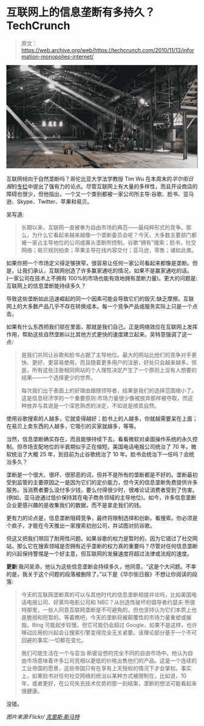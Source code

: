 # 互联网上的信息垄断有多持久？TechCrunch

> 原文：<https://web.archive.org/web/https://techcrunch.com/2010/11/13/information-monopolies-internet/>

![](img/e8657ebf12a863444454493b1469949a.png)

互联网倾向于自然垄断吗？哥伦比亚大学法学教授 Tim Wu 在本周末的*华尔街日报*的[专栏](https://web.archive.org/web/20221228174903/http://online.wsj.com/article/SB10001424052748704635704575604993311538482.html)中提出了强有力的论点。尽管互联网上有大量的多样性，而且开设商店的障碍也很少，但他指出，一个又一个类别都被一家公司所主导:谷歌、脸书、亚马逊、Skype、Twitter、苹果和易贝。

吴写道:

> 长期以来，互联网一直被奉为自由市场的典范——最纯粹形式的竞争。那么，为什么它看起来越来越像一个垄断委员会呢？今天，大多数主要部门都被一家占主导地位的公司或寡头垄断所控制。谷歌“拥有”搜索；脸书，社交网络；易贝规则拍卖；苹果主导在线内容交付；亚马逊，零售；诸如此类。

如果你把一个市场定义得足够狭窄，很容易让任何一家公司看起来都像是垄断。但是，让我们承认，互联网创造了许多赢家通吃的情况，如果不是赢家通吃的话。(一家公司在技术上不拥有 100%的市场也能有效地拥有垄断力量)。更大的问题是:互联网上的信息垄断能持续多久？

导致这些垄断如此迅速崛起的同一个因素可能会导致它们的毁灭:缺乏摩擦。互联网上的大多数产品几乎不存在转换成本。每一个竞争产品或服务实际上只是一个点击。

如果有什么东西把我们锁在里面，那就是我们自己。正是网络效应在互联网上发挥作用，帮助这些自然垄断以比其他方式更快的速度建立起来。吴特意强调了这一点:

> 是我们共同让谷歌和脸书占据了主导地位。最大的网站比他们的竞争对手更快、更好、更容易使用，而且随着更多用户的注册，好处只会越来越多。但是，所有这些注册相同网站的个人理性决定产生了一个原则上没有人想要的结果——一个选择更少的世界。
> 
> 每次我们出于表面上的好理由跟随领导者，结果是我们的选择范围缩小了。这是信息经济学的一个重要原则:市场力量很少像被放弃那样被夺取，而这种放弃与其说是一个深思熟虑的决定，不如说是顺其自然。

使用谷歌搜索的人越多，它就变得越好；脸书上的人越多，你就越需要呆在上面；在易贝上卖东西的人越多，它吸引的买家就越多，等等。

当然，信息垄断确实存在，而且能够持续下去。看看微软对桌面操作系统的永久控制。但市场支配地位的半衰期似乎正在缩短。美国电话电报公司统治了 70 年，微软统治了大概 25 年，到目前为止谷歌统治了 10 年。脸书会统治下一任吗？会统治多久？

垄断是一个很大、很坏、很邪恶的词，但并不是所有的垄断都是不好的。垄断最初受到监管的主要原因之一是因为它们的定价能力，但今天的信息垄断免费提供许多服务。当消费者要么没付多少钱，要么付得很少时，很难论证消费者受到了伤害。(例如，亚马逊通过低价保持其在电子商务领域的主导地位)。如今，许多信息垄断企业更感兴趣的是收集我们的数据，而不是拿走我们的钱。

更有力的论点是，信息垄断阻碍竞争，最终将限制选择和创新。看搜索。你必须是个疯子，才能在今天推出一家搜索初创公司，并试图对抗谷歌。

但这又把我们带回了耐用性问题。如果谷歌的权力是暂时的，因为它错过了社交网站，那么它在搜索领域是否拥有近乎垄断的权力真的重要吗？尽管对任何信息垄断的兴起保持警惕是一个好主意，但互联网的发展速度将超过法律或法规的速度。

**更新**:我问吴添，他认为这些信息垄断会持续多久，他同意，“这是个大问题。不幸的是，我关于这个问题的段落被删除了。”以下是《华尔街日报》不想让你阅读的段落:

> 今天的互联网垄断真的可以与其他时代的信息垄断相提并论吗，比如美国电话电报公司、好莱坞电影公司和 NBC？从创造性破坏的倡导者约瑟夫·熊彼特那里，一些人同意互联网垄断是不可避免的，但也坚持认为它们本质上也是脆弱和短暂的。等着瞧吧，今天的垄断将被颠覆性的市场力量重塑或摧毁。Bing 可能起步较慢，但它可能仍会超过 Google，如果不是这样，也许移动应用的兴起会让搜索引擎变得完全无关紧要。该理论部分基于一个不可回避的事实:一切都在变化。
> 
> 我们可能生活在一个与亚当·斯密设想的完全不同的自由市场中。他认为自由市场意味着许多公司竞相以更低的价格出售他们的产品。这是一个连续的工业帝国的愿景，这些帝国只有在享有上天授权的情况下才会掌权。事实上，如果脸书对任何社交网络的统治以某种方式被限制在，比如说，10 年，或者更好，在公司失去技术优势的那一刻结束，垄断的想法可能看起来很健康。

没错。

*图片来源:Flickr/ [克里斯·斯马特](https://web.archive.org/web/20221228174903/http://www.flickr.com/photos/sigma/686452489/in/photostream/)*